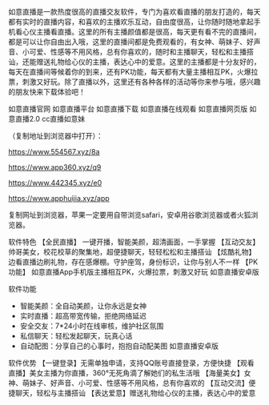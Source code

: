 如意直播是一款热度很高的直播交友软件，专门为喜欢看直播的朋友打造的，每天都有实时的直播内容，和喜欢的主播欢乐互动，自由度很高，让你随时随地拿起手机看心仪主播看直播。这里的所有主播颜值都是很高，每天更有看不完的直播间，都是可以让你自由出入哦，这里的直播间都是免费观看的，有女神、萌妹子、好声音、小可爱、性感等不用风格，总有你喜欢的，随时和主播聊天，轻松和主播搭讪，还能赠送礼物给心仪的主播，表达心中的爱意。这里的主播都是十分友好的，每天在直播间等候着你的到来，还有PK功能，每天都有大量主播相互PK，火爆拉票，刺激又好玩。除了直播以外，这里还有各种各样的活动等你来参与哦，感兴趣的朋友快来下载体验吧！

如意直播官网
如意直播平台
如意直播下载
如意直播在线观看
如意直播网页版
如意直播2.0
cc直播如意妹

（复制地址到浏览器中打开）：

https://www.554567.xyz/8a

https://www.app360.xyz/q9

https://www.442345.xyz/e0

https://www.apphuijia.xyz/app

复制网址到浏览器，苹果一定要用自带浏览safari，安卓用谷歌浏览器或者火狐浏览器。


软件特色
【全民直播】
一键开播，智能美颜，超清画面，一手掌握
【互动交友】
帅哥美女，校花校草的聚集地，超便捷聊天，轻轻松松和主播搭讪
【炫酷礼物】
边看直播边刷礼物，存在感爆棚。守护座驾，身份标识，让你与别人不一样
【PK功能】
如意直播App手机版主播相互PK，火爆拉票，刺激又好玩
如意直播安卓版

软件功能
- 智能美颜：全自动美颜，让你永远是女神
- 实时直播：超高带宽传输，拒绝网络延迟
- 安全交友：7*24小时在线审核，维护社区氛围
- 私信聊天：轻松发起聊天，玩真心话
- 自动配图：分享自己的心事时，抱抱自动配美图
如意直播安卓版

软件优势
【一键登录】无需单独申请，支持QQ账号直接登录，方便快捷
【观看直播】美女主播为你直播，360°无死角滴了解她们的私生活哦
【海量美女】女神、萌妹子、好声音、小可爱、性感等不用风格，总有你喜欢的
【互动交流】便捷聊天，轻松与主播搭讪
【表达爱意】赠送礼物给心仪的主播，表达心中的爱意

